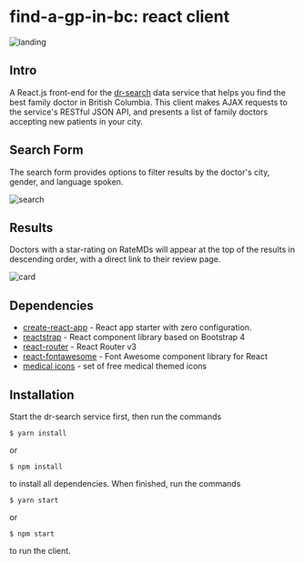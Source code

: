 # find-a-gp-in-bc: react client
![landing](https://cloud.githubusercontent.com/assets/14853203/25364331/835db2a8-2916-11e7-8e92-43dff609e296.png)

## Intro
A React.js front-end for the [dr-search](https://github.com/nlazzari/dr-search) data service that helps you find the best family doctor in British Columbia. This client makes AJAX requests to the service's RESTful JSON API, and presents a list of family doctors accepting new patients in your city.



## Search Form
The search form provides options to filter results by the doctor's city, gender, and language spoken.

![search](https://cloud.githubusercontent.com/assets/14853203/25364279/13e40116-2916-11e7-9122-202524d61866.png)

## Results
Doctors with a star-rating on RateMDs will appear at the top of the results in descending order, with a direct link to their review page.

![card](https://cloud.githubusercontent.com/assets/14853203/25364145/1489fdec-2915-11e7-88d3-588870f04cea.png)  

## Dependencies

 - [create-react-app](https://github.com/facebookincubator/create-react-app) - React app starter with zero configuration.
 - [reactstrap](https://reactstrap.github.io/) - React component library based on Bootstrap 4
 - [react-router](https://github.com/ReactTraining/react-router) - React Router v3
 - [react-fontawesome](https://github.com/danawoodman/react-fontawesome) - Font Awesome component library for React
 - [medical icons](https://thenounproject.com/milindacourey10/collection/medical/) - set of free medical themed icons

## Installation
 Start the dr-search service first, then run the commands

```
$ yarn install
```
 or
 ```
$ npm install
```

to install all dependencies. When finished, run the commands

```
$ yarn start
```
 or
 ```
$ npm start
```

to run the client.
